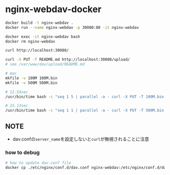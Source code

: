# nginx-webdav-docker

``` bash
docker build -t nginx-webdav .
docker run --name nginx-webdav -p 30080:80 -it nginx-webdav

docker exec -it nginx-webdav bash
docker rm nginx-webdav

curl http://localhost:30080/

curl -X PUT -T README.md http://localhost:30080/upload/
# see /var/www/dav/upload/README.md
```

``` bash
# mac
mkfile -v 100M 100M.bin
mkfile -v 500M 500M.bin

# 12.54sec
/usr/bin/time bash -c "seq 1 5 | parallel -a - curl -X PUT -T 100M.bin http://localhost:30080/upload/{}"

# 15.13sec
/usr/bin/time bash -c "seq 1 1 | parallel -a - curl -X PUT -T 500M.bin http://localhost:30080/upload/{}"
```

## NOTE
* dav.confの`server_name`を設定しないと`curl`が無視されることに注意

### how to debug
``` bash
# how to update dav.conf file
docker cp ./etc/nginx/conf.d/dav.conf nginx-webdav:/etc/nginx/conf.d/dav.conf
```
